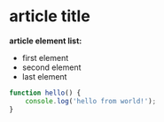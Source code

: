 # article title
**article element list:**
- first element
- second element
- last element


```jsx
function hello() {
    console.log('hello from world!');
}
```
